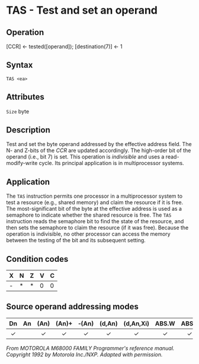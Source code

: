 # TAS - Test and set an operand

## Operation
[CCR] ← tested([operand]); [destination(7)] ← 1

## Syntax
```assembly
TAS <ea>
```

## Attributes
`Size` byte

## Description
Test and set the byte operand addressed by the effective address field. The N- and Z-bits of the *CCR* are updated accordingly. The high-order bit of the operand (i.e., bit 7) is set. This operation is *indivisible* and uses a read-modify-write cycle. Its principal application is in multiprocessor systems.

## Application
The `TAS` instruction permits one processor in a multiprocessor system to test a resource (e.g., shared memory) and claim the resource if it is free. The most-significant bit of the byte at the effective address is used as a semaphore to indicate whether the shared resource is free. The `TAS` instruction reads the semaphore bit to find the state of the resource, and then sets the semaphore to claim the resource (if it was free). Because the operation is indivisible, no other processor can access the memory between the testing of the bit and its subsequent setting.

## Condition codes
|X|N|Z|V|C|
|--|--|--|--|--|
|-|*|*|0|0|

## Source operand addressing modes
|Dn|An|(An)|(An)+|&#x2011;(An)|(d,An)|(d,An,Xi)|ABS.W|ABS.L|(d,PC)|(d,PC,Xn)|imm|
|:-:|:-:|:-:|:-:|:-:|:-:|:-:|:-:|:-:|:-:|:-:|:-:|
|✓||✓|✓|✓|✓|✓|✓|✓||||

*From MOTOROLA M68000 FAMILY Programmer's reference manual. Copyright 1992 by Motorola Inc./NXP. Adapted with permission.*